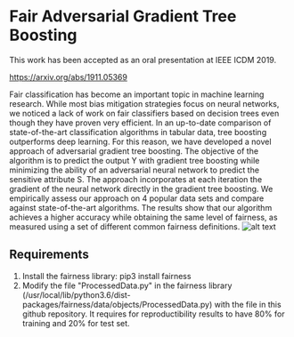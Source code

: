 # Fair Adversarial Gradient Tree Boosting

This work has been accepted as an oral presentation at IEEE ICDM 2019.

https://arxiv.org/abs/1911.05369

Fair classification has become an important topic in machine learning research.
While most bias mitigation strategies focus on neural networks, we noticed a lack of work
on fair classifiers based on decision trees even though they have proven very efficient.
In an up-to-date comparison of state-of-the-art classification algorithms in tabular data,
tree boosting outperforms deep learning. For this reason, we have developed a novel approach
of adversarial gradient tree boosting. The objective of the algorithm is to predict the output
Y with gradient tree boosting while minimizing the ability of an adversarial neural network 
to predict the sensitive attribute S. The approach incorporates at each iteration the gradient
of the neural network directly in the gradient tree boosting. We empirically assess our approach 
on 4 popular data sets and compare against state-of-the-art algorithms. The results show that 
our algorithm achieves a higher accuracy while obtaining the same level of fairness, as measured
using a set of different common fairness definitions.
![alt text](https://github.com/[username]/[reponame]/blob/[branch]/image.jpg?raw=true)

## Requirements
 1. Install the fairness library: pip3 install fairness
 2. Modify the file "ProcessedData.py" in the fairness library (/usr/local/lib/python3.6/dist-packages/fairness/data/objects/ProcessedData.py) with the file in this github repository.
    It requires for reproductibility results to have 80% for training and 20% for test set.
    
